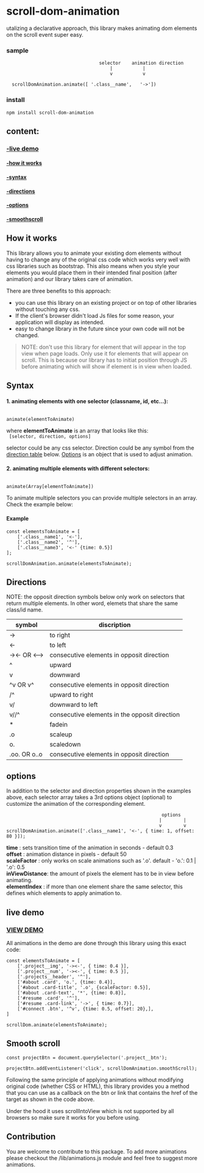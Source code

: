 # scroll-dom-animation
utalizing a declarative approach, this library makes animating dom elements on the scroll event super easy.

### sample

```
                                  selector    animation direction
                                      |           |
                                      v           v
                                  
  scrollDomAnimation.animate([ '.class__name',   '->'])
```
### install
```
npm install scroll-dom-animation  
```

## content:
### [-live demo](#live-demo)
#### [-how it works](#how-it-works)
#### [-syntax](#syntax)
#### [-directions](#directions)
#### [-options](#options)
#### [-smoothscroll](#smooth-scroll)



## How it works
This library allows you to animate your existing dom elements without having to change any of the original css code which works very well with css libraries such as bootstrap. This also means when you style your elements you would place them in their intended final position (after animation) and our library takes care of animation. 

There are three benefits to this approach: 
  * you can use this library on an existing project or on top of other libraries without touching any css.
  * If the client's browser didn't load Js files for some reason, your application will display as intended. 
  * easy to change library in the future since your own code will not be changed.

> NOTE: don't use this library for element that will appear in the top view when page loads. Only use it for elements that will appear on scroll. This is because our library has to initiat position through JS before animating which will show if element is in view when loaded.

## Syntax
#### 1. animating elements with one selector (classname, id, etc...):
```

animate(elementToAnimate)

```       
where **elementToAnimate** is an array that looks like this:  
```  [selector, direction, options] ```


selector could be any css selector. Direction could be any symbol from the [direction table](#directions) below. [Options](#options) is an object that is used to adjust animation.

#### 2. animating multiple elements with different selectors:
```

animate(Array[elementToAnimate]) 

```  
To animate multiple selectors you can provide multiple selectors in an array. Check the example below:

#### Example
```
const elementsToAnimate = [
    ['.class__name1', '<-'], 
    ['.class__name2', '^'],
    ['.class__name3', '<-' {time: 0.5}]
];

scrollDomAnimation.animate(elementsToAnimate);
```

## Directions 
NOTE: the opposit direction symbols below only work on selectors that return multiple elements. In other word, elemets that share the same class/id name.

| symbol  |  discription                     |
|---------|----------------------------------|
| ->      | to right                         |
| <-      | to left                          |
| -><- OR <-->  | consecutive elements in opposit direction |
| ^       | upward                           |
| v       | downward                         |
| ^v OR v^ | consecutive elements in opposit direction      |
| /^      | upward to right                  |
| v/      | downward to left                 |
| v//^    | consecutive elements in the opposit direction   |
| *       | fadein                           |
| .o      | scaleup                          |
| o.      | scaledown                        |
| .oo.  OR  o..o   | consecutive elements in opposit direction |

## options
In addition to the selector and direction properties shown in the examples above, each selector array takes a 3rd options object (optional) to customize the animation of the corresponding element.

```
                                                         options
                                                        |        |
                                                        v        v
scrollDomAnimation.animate(['.class__name1', '<-', { time: 1, offset: 80 }]);
```

**time** : sets transition time of the animation in seconds - default 0.3  
**offset** : animation distance in pixels - default 50   
**scaleFactor** : only works on scale animations such as '.o'. default - 'o.': 0.1 | '.o': 0.5  
**inViewDistance**: the amount of pixels the element has to be in view before animating.  
**elementIndex** : if more than one element share the same selector, this defines which elements to apply animation to.

## live demo

### [VIEW DEMO](https://tito300.github.io/portfolio/)
All animations in the demo are done through this library using this exact code:

```
const elementsToAnimate = [
    ['.project__img', '-><-', { time: 0.4 }], 
    ['.project__num', '-><-', { time: 0.5 }],
    ['.projects__header', '^'],
    ['#about .card', 'o.', {time: 0.4}],
    ['#about .card-title', '.o', {scaleFactor: 0.5}],
    ['#about .card-text', '*', {time: 0.8}],
    ['#resume .card', '^'],
    ['#resume .card-link', '->', { time: 0.7}],
    ['#connect .btn', '^v', {time: 0.5, offset: 20},], 
]

scrollDom.animate(elementsToAnimate);
```

## Smooth scroll
```
const projectBtn = document.querySelector('.project__btn');

projectBtn.addEventListener('click', scrollDomAnimation.smoothScroll);
```
Following the same principle of applying animations without modifying original code (whether CSS or HTML), this library provides you a method that you can use as a callback on the btn or link that contains the href of the target as shown in the code above. 

Under the hood it uses scrollIntoView which is not supported by all browsers so make sure it works for you before using.

## Contribution

You are welcome to contribute to this package. To add more animations please checkout the /lib/animations.js module and feel free to suggest more animations.
